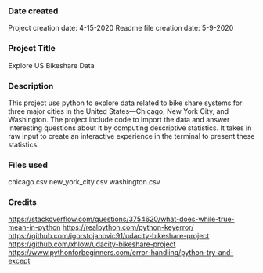 ### Date created
Project creation date: 4-15-2020
Readme file creation date: 5-9-2020

### Project Title
Explore US Bikeshare Data

### Description
This project use python to explore data related to bike share systems for three major cities in the United States—Chicago, New York City, and Washington. The project include code to import the data and answer interesting questions about it by computing descriptive statistics. It takes in raw input to create an interactive experience in the terminal to present these statistics.

### Files used
chicago.csv
new_york_city.csv
washington.csv

### Credits
https://stackoverflow.com/questions/3754620/what-does-while-true-mean-in-python
https://realpython.com/python-keyerror/
https://github.com/igorstojanovic91/udacity-bikeshare-project
https://github.com/xhlow/udacity-bikeshare-project
https://www.pythonforbeginners.com/error-handling/python-try-and-except
